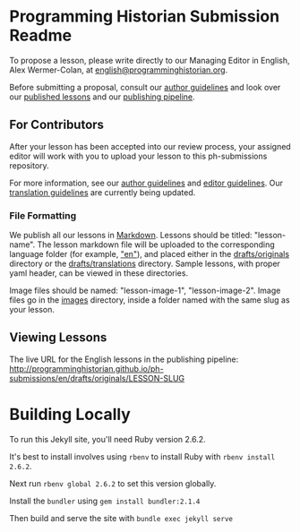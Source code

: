 # Programming Historian Submission Readme

To propose a lesson, please write directly to our Managing Editor in English, Alex Wermer-Colan, at english@programminghistorian.org. 

Before submitting a proposal, consult our [author guidelines](https://programminghistorian.org/en/author-guidelines) and look over our [published lessons](https://programminghistorian.org/) and our [publishing pipeline](https://github.com/programminghistorian/ph-submissions/issues?q=is%3Aopen+is%3Aissue+label%3Asubmission). 

## For Contributors

After your lesson has been accepted into our review process, your assigned editor will work with you to upload your lesson to this ph-submissions repository.

For more information, see our [author guidelines](https://programminghistorian.org/en/author-guidelines) and  [editor guidelines](https://programminghistorian.org/en/editor-guidelines). Our [translation guidelines](https://programminghistorian.org/en/translator-guidelines) are currently being updated.

### File Formatting 

We publish all our lessons in [Markdown](https://www.markdownguide.org/). Lessons should be titled: "lesson-name". The lesson markdown file will be uploaded to the corresponding language folder (for example, ["en"](https://github.com/programminghistorian/ph-submissions/tree/gh-pages/en)), and placed either in the [drafts/originals](https://github.com/programminghistorian/ph-submissions/tree/gh-pages/en/drafts/originals) directory or the [drafts/translations](https://github.com/programminghistorian/ph-submissions/tree/gh-pages/en/drafts/translations) directory. Sample lessons, with proper yaml header, can be viewed in these directories.

Image files should be named: "lesson-image-1", "lesson-image-2". Image files go in the [images](https://github.com/programminghistorian/ph-submissions/tree/gh-pages/images) directory, inside a folder named with the same slug as your lesson. 

## Viewing Lessons

The live URL for the English lessons in the publishing pipeline: http://programminghistorian.github.io/ph-submissions/en/drafts/originals/LESSON-SLUG

# Building Locally

To run this Jekyll site, you'll need Ruby version 2.6.2. 

It's best to install involves using `rbenv` to install Ruby with `rbenv install 2.6.2`. 

Next run `rbenv global 2.6.2` to set this version globally.

Install the `bundler` using `gem install bundler:2.1.4` 

Then build and serve the site with `bundle exec jekyll serve`
